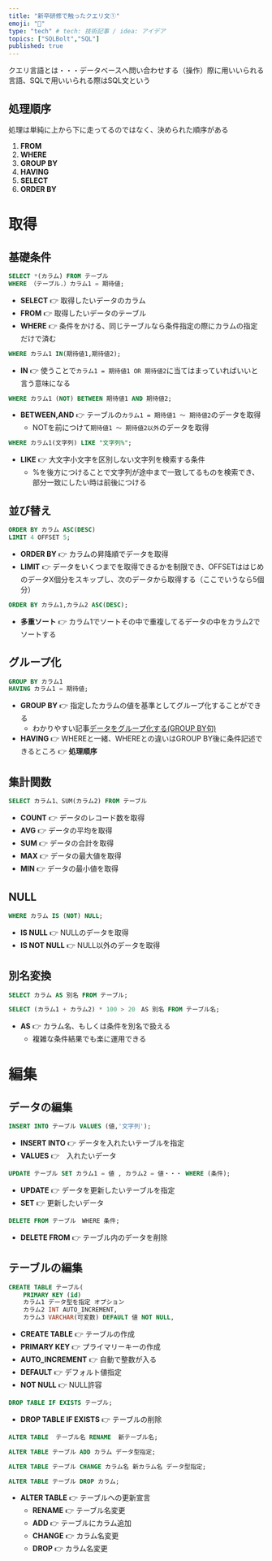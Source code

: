 ```yaml
---
title: "新卒研修で触ったクエリ文①"
emoji: "🥞"
type: "tech" # tech: 技術記事 / idea: アイデア
topics: ["SQLBolt","SQL"]
published: true
---
```

クエリ言語とは・・・データベースへ問い合わせする（操作）際に用いいられる言語、SQLで用いいられる際はSQL文という

## 処理順序
処理は単純に上から下に走ってるのではなく、決められた順序がある
1. **FROM**
2. **WHERE**
3. **GROUP BY**
4. **HAVING**
5. **SELECT**
6. **ORDER BY**

# 取得
## 基礎条件
```SQL
SELECT *(カラム) FROM テーブル
WHERE （テーブル.）カラム1 = 期待値; 
```
- **SELECT** 👉 取得したいデータのカラム
- **FROM** 👉 取得したいデータのテーブル
- **WHERE** 👉 条件をかける、同じテーブルなら条件指定の際にカラムの指定だけで済む

```SQL
WHERE カラム1 IN(期待値1,期待値2); 
```
- **IN** 👉 使うことで`カラム1 = 期待値1 OR 期待値2`に当てはまっていればいいと言う意味になる

```SQL
WHERE カラム1 (NOT) BETWEEN 期待値1 AND 期待値2; 
```
- **BETWEEN,AND** 👉 テーブルの`カラム1 = 期待値1 〜 期待値2`のデータを取得
    - NOTを前につけて`期待値1 〜 期待値2以外`のデータを取得

```SQL
WHERE カラム1(文字列) LIKE "文字列%";
```
- **LIKE** 👉 大文字小文字を区別しない文字列を検索する条件
    - %を後方につけることで文字列が途中まで一致してるものを検索でき、部分一致にしたい時は前後につける 

## 並び替え
```SQL
ORDER BY カラム ASC(DESC)
LIMIT 4 OFFSET 5;
```
- **ORDER BY** 👉 カラムの昇降順でデータを取得
- **LIMIT** 👉 データをいくつまでを取得できるかを制限でき、OFFSETははじめのデータX個分をスキップし、次のデータから取得する（ここでいうなら5個分）

```SQL
ORDER BY カラム1,カラム2 ASC(DESC);
```
- **多重ソート** 👉 カラム1でソートその中で重複してるデータの中をカラム2でソートする

## グループ化
```SQL
GROUP BY カラム1
HAVING カラム1 = 期待値;
```
- **GROUP BY** 👉 指定したカラムの値を基準としてグループ化することができる
    - わかりやすい記事[データをグループ化する(GROUP BY句)](https://www.dbonline.jp/mysql/select/index9.html)
- **HAVING** 👉 WHEREと一緒、WHEREとの違いはGROUP BY後に条件記述できるところ 👉 **処理順序**

## 集計関数
```SQL
SELECT カラム1、SUM(カラム2) FROM テーブル
```
- **COUNT** 👉 データのレコード数を取得
- **AVG** 👉 データの平均を取得
- **SUM** 👉 データの合計を取得
- **MAX** 👉 データの最大値を取得
- **MIN** 👉 データの最小値を取得

## NULL
```SQL
WHERE カラム IS (NOT) NULL;
```
- **IS NULL** 👉 NULLのデータを取得
- **IS NOT NULL** 👉 NULL以外のデータを取得

## 別名変換
```SQL
SELECT カラム AS 別名 FROM テーブル;
```
```SQL
SELECT (カラム1 + カラム2) * 100 > 20　AS 別名 FROM テーブル名;
```
- **AS** 👉 カラム名、もしくは条件を別名で扱える
    - 複雑な条件結果でも楽に運用できる


# 編集
## データの編集
```sql
INSERT INTO テーブル VALUES (値,'文字列');
```
- **INSERT INTO** 👉 データを入れたいテーブルを指定
- **VALUES** 👉　入れたいデータ

```sql
UPDATE テーブル SET カラム1 = 値 , カラム2 = 値・・・ WHERE (条件);
```
- **UPDATE** 👉 データを更新したいテーブルを指定
- **SET** 👉 更新したいデータ

```sql
DELETE FROM テーブル　WHERE 条件;
```
- **DELETE FROM** 👉 テーブル内のデータを削除

## テーブルの編集
```sql
CREATE TABLE テーブル(
    PRIMARY KEY (id)
    カラム1 データ型を指定 オプション
    カラム2 INT AUTO_INCREMENT,
    カラム3 VARCHAR(可変数) DEFAULT 値 NOT NULL,
```
- **CREATE TABLE** 👉 テーブルの作成
- **PRIMARY KEY** 👉 プライマリーキーの作成
- **AUTO_INCREMENT** 👉 自動で整数が入る
- **DEFAULT** 👉 デフォルト値指定
- **NOT NULL** 👉 NULL許容

```SQL
DROP TABLE IF EXISTS テーブル;
```
- **DROP TABLE IF EXISTS** 👉 テーブルの削除

```sql
ALTER TABLE  テーブル名 RENAME  新テーブル名;
```
```SQL
ALTER TABLE テーブル ADD カラム データ型指定;
```
```SQL
ALTER TABLE テーブル CHANGE カラム名 新カラム名 データ型指定;
```
```SQL
ALTER TABLE テーブル DROP カラム;
```
- **ALTER TABLE** 👉 テーブルへの更新宣言
    - **RENAME** 👉 テーブル名変更
    - **ADD** 👉 テーブルにカラム追加
    - **CHANGE** 👉 カラム名変更
    - **DROP** 👉 カラム名変更
